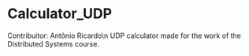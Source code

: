 # Calculator_UDP

Contribuitor: Antônio Ricardo\n
UDP calculator made for the work of the Distributed Systems course.

